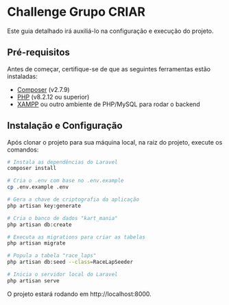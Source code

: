 # Challenge Grupo CRIAR

Este guia detalhado irá auxiliá-lo na configuração e execução do projeto.

## Pré-requisitos

Antes de começar, certifique-se de que as seguintes ferramentas estão instaladas:

-   [Composer](https://getcomposer.org/) (v2.7.9)
-   [PHP](https://www.php.net) (v8.2.12 ou superior)
-   [XAMPP](https://www.apachefriends.org/index.html) ou outro ambiente de PHP/MySQL para rodar o backend

## Instalação e Configuração

Após clonar o projeto para sua máquina local, na raiz do projeto, execute os comandos:

```bash
# Instala as dependências do Laravel
composer install

# Cria o .env com base no .env.example
cp .env.example .env

# Gera a chave de criptografia da aplicação
php artisan key:generate

# Cria o banco de dados "kart_mania"
php artisan db:create

# Executa as migrations para criar as tabelas
php artisan migrate

# Popula a tabela "race_laps"
php artisan db:seed --class=RaceLapSeeder

# Inicia o servidor local do Laravel
php artisan serve
```

O projeto estará rodando em http://localhost:8000.

